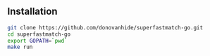 Installation
------------

```bash
git clone https://github.com/donovanhide/superfastmatch-go.git
cd superfastmatch-go
export GOPATH=`pwd`
make run
```